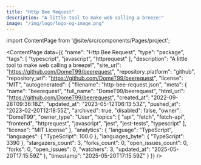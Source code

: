 ```yaml
---
title: "Http Bee Request"
description: "A little tool to make web calling a breeze!"
image: "/img/logo/logo-og-image.png"
---
```

import ContentPage from '@site/src/components/Pages/project';

<ContentPage
    data={{
  "name": "Http Bee Request",
  "type": "package",
  "tags": [
    "typescript",
    "javascript",
    "httprequest"
  ],
  "description": "A little tool to make web calling a breeze!",
  "site_url": "https://github.com/DomeT99/beerequest",
  "repository_platform": "github",
  "repository_url": "https://github.com/DomeT99/beerequest",
  "license": "MIT",
  "autogenerated": {
    "filename": "http-bee-request.json",
    "meta": {
      "name": "beerequest",
      "full_name": "DomeT99/beerequest",
      "html_url": "https://github.com/DomeT99/beerequest",
      "created_at": "2022-09-28T09:36:18Z",
      "updated_at": "2023-05-12T06:13:53Z",
      "pushed_at": "2023-02-20T12:18:55Z",
      "archived": true,
      "disabled": false,
      "owner": "DomeT99",
      "owner_type": "User",
      "topics": [
        "api",
        "fetch",
        "fetch-api",
        "frontend",
        "httprequest",
        "javascript",
        "jest",
        "jest-tests",
        "typescript"
      ],
      "license": "MIT License"
    },
    "analytics": {
      "language": "TypeScript",
      "languages": {
        "TypeScript": 100.0
      },
      "languages_byte": {
        "TypeScript": 3390
      },
      "stargazers_count": 3,
      "forks_count": 0,
      "open_issues_count": 0,
      "forks": 0,
      "open_issues": 0,
      "watchers": 3,
      "updated_at": "2025-05-20T17:15:59Z"
    },
    "timestamp": "2025-05-20T17:15:59Z"
  }
}}
/>
